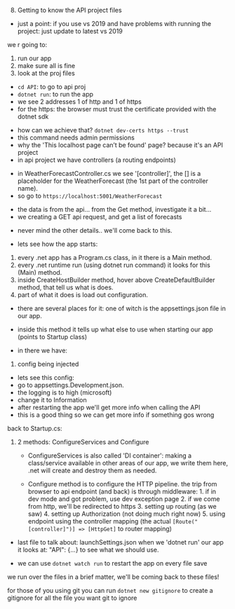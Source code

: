 8. Getting to know the API project files

- just a point: if you use vs 2019 and have problems with running the project: just update to latest vs 2019

we r going to:

1. run our app
2. make sure all is fine
3. look at the proj files

- `cd API`: to go to api proj
- `dotnet run`: to run the app
- we see 2 addresses 1 of http and 1 of https
- for the https: the browser must trust the certificate provided with the dotnet sdk

* how can we achieve that? `dotnet dev-certs https --trust`
* this command needs admin permissions
* why the 'This localhost page can’t be found' page? because it's an API project
* in api project we have controllers (a routing endpoints)

- in WeatherForecastController.cs we see '[controller]', the [] is a placeholder for the WeatherForecast (the 1st part of the controller name).
- so go to `https://localhost:5001/WeatherForecast`

* the data is from the api... from the Get method, investigate it a bit...
* we creating a GET api request, and get a list of forecasts

- never mind the other details.. we'll come back to this.

- lets see how the app starts:

1. every .net app has a Program.cs class, in it there is a Main method.
2. every .net runtime run (using dotnet run command) it looks for this (Main) method.
3. inside CreateHostBuilder method, hover above CreateDefaultBuilder method, that tell us what is does.
4. part of what it does is load out configuration.

- there are several places for it:
  one of witch is the appsettings.json file in our app.

- inside this method it tells up what else to use when starting our app (points to Startup class)

- in there we have:

1. config being injected

- lets see this config:
- go to appsettings.Development.json.
- the logging is to high (microsoft)
- change it to Information
- after restarting the app we'll get more info when calling the API
- this is a good thing so we can get more info if something gos wrong

back to Startup.cs:

1. 2 methods: ConfigureServices and Configure

   - ConfigureServices is also called 'DI container': making a class/service available in other areas of our app, we write them here, .net will create and destroy them as needed.

   - Configure method is to configure the HTTP pipeline.
     the trip from browser to api endpoint (and back) is through middleware: 1. if in dev mode and got problem, use dev exception page 2. if we come from http, we'll be redirected to https 3. setting up routing (as we saw) 4. setting up Authorization (not doing much right now) 5. using endpoint using the controller mapping (the actual `[Route("[controller]")] => [HttpGet]` to router mapping)

- last file to talk about: launchSettings.json
  when we 'dotnet run' our app it looks at:
  "API": {...} to see what we should use.

- we can use `dotnet watch run` to restart the app on every file save

we run over the files in a brief matter, we'll be coming back to these files!

for those of you using git you can run `dotnet new gitignore` to create a gitignore for all the file you want git to ignore

